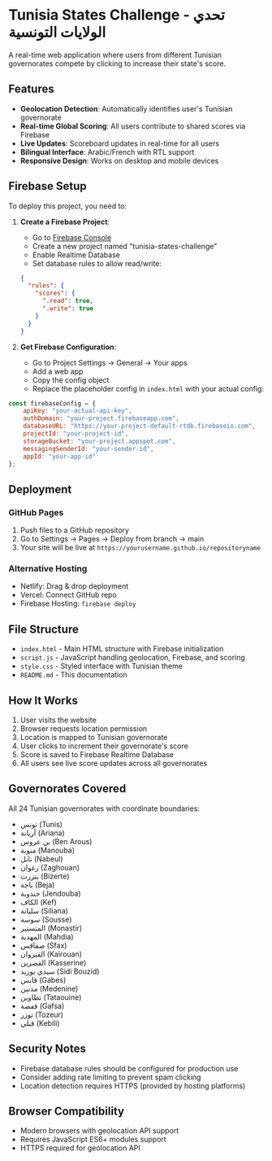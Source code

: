 # Tunisia States Challenge - تحدي الولايات التونسية

A real-time web application where users from different Tunisian governorates compete by clicking to increase their state's score.

## Features

- **Geolocation Detection**: Automatically identifies user's Tunisian governorate
- **Real-time Global Scoring**: All users contribute to shared scores via Firebase
- **Live Updates**: Scoreboard updates in real-time for all users
- **Bilingual Interface**: Arabic/French with RTL support
- **Responsive Design**: Works on desktop and mobile devices

## Firebase Setup

To deploy this project, you need to:

1. **Create a Firebase Project**:
   - Go to [Firebase Console](https://console.firebase.google.com)
   - Create a new project named "tunisia-states-challenge"
   - Enable Realtime Database
   - Set database rules to allow read/write:
   ```json
   {
     "rules": {
       "scores": {
         ".read": true,
         ".write": true
       }
     }
   }
   ```

2. **Get Firebase Configuration**:
   - Go to Project Settings → General → Your apps
   - Add a web app
   - Copy the config object
   - Replace the placeholder config in `index.html` with your actual config:

```javascript
const firebaseConfig = {
    apiKey: "your-actual-api-key",
    authDomain: "your-project.firebaseapp.com",
    databaseURL: "https://your-project-default-rtdb.firebaseio.com",
    projectId: "your-project-id",
    storageBucket: "your-project.appspot.com",
    messagingSenderId: "your-sender-id",
    appId: "your-app-id"
};
```

## Deployment

### GitHub Pages
1. Push files to a GitHub repository
2. Go to Settings → Pages → Deploy from branch → main
3. Your site will be live at `https://yourusername.github.io/repositoryname`

### Alternative Hosting
- Netlify: Drag & drop deployment
- Vercel: Connect GitHub repo
- Firebase Hosting: `firebase deploy`

## File Structure

- `index.html` - Main HTML structure with Firebase initialization
- `script.js` - JavaScript handling geolocation, Firebase, and scoring
- `style.css` - Styled interface with Tunisian theme
- `README.md` - This documentation

## How It Works

1. User visits the website
2. Browser requests location permission
3. Location is mapped to Tunisian governorate
4. User clicks to increment their governorate's score
5. Score is saved to Firebase Realtime Database
6. All users see live score updates across all governorates

## Governorates Covered

All 24 Tunisian governorates with coordinate boundaries:
- تونس (Tunis)
- أريانة (Ariana)  
- بن عروس (Ben Arous)
- منوبة (Manouba)
- نابل (Nabeul)
- زغوان (Zaghouan)
- بنزرت (Bizerte)
- باجة (Beja)
- جندوبة (Jendouba)
- الكاف (Kef)
- سليانة (Siliana)
- سوسة (Sousse)
- المنستير (Monastir)
- المهدية (Mahdia)
- صفاقس (Sfax)
- القيروان (Kairouan)
- القصرين (Kasserine)
- سيدي بوزيد (Sidi Bouzid)
- قابس (Gabes)
- مدنين (Medenine)
- تطاوين (Tataouine)
- قفصة (Gafsa)
- توزر (Tozeur)
- قبلي (Kebili)

## Security Notes

- Firebase database rules should be configured for production use
- Consider adding rate limiting to prevent spam clicking
- Location detection requires HTTPS (provided by hosting platforms)

## Browser Compatibility

- Modern browsers with geolocation API support
- Requires JavaScript ES6+ modules support
- HTTPS required for geolocation API